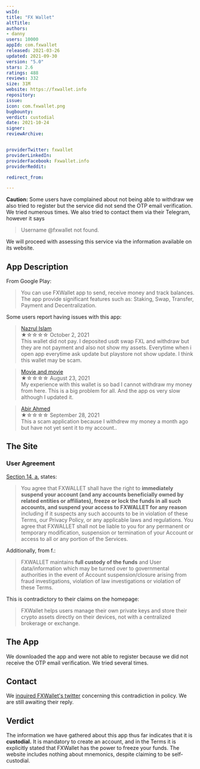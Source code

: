```yaml
---
wsId: 
title: "FX Wallet"
altTitle: 
authors:
- danny
users: 10000
appId: com.fxwallet
released: 2021-03-26
updated: 2021-09-30
version: "5.0"
stars: 2.6
ratings: 488
reviews: 332
size: 31M
website: https://fxwallet.info
repository: 
issue: 
icon: com.fxwallet.png
bugbounty: 
verdict: custodial
date: 2021-10-24
signer: 
reviewArchive:


providerTwitter: fxwallet
providerLinkedIn: 
providerFacebook: Fxwallet.info
providerReddit: 

redirect_from:

---
```



**Caution:** Some users have complained about not being able to withdraw we also tried to register but the service did not send the OTP email verification. We tried numerous times. We also tried to contact them via their Telegram, however it says 

> Username @fxwallet not found.

We will proceed with assessing this service via the information available on its website.

## App Description

From Google Play:

>  You can use FXWallet app to send, receive money and track balances. The app provide significant features such as: Staking, Swap, Transfer, Payment and Decentralization.

Some users report having issues with this app:

> [Nazrul Islam](https://play.google.com/store/apps/details?id=com.fxwallet&reviewId=gp%3AAOqpTOFyt050xEu_H7iTNXmy3ovL4WTUZZ915Q_XQKM0QuHM6Hxk3JYCj-hSGsDugh6sj8aNME2BagAgjwM)<br>
  ★☆☆☆☆ October 2, 2021 <br>
       This wallet did not pay. I deposited usdt swap FXL and withdraw but they are not payment and also not show my assets. Everytime when i open app everytime ask update but playstore not show update. I think this wallet may be scam.
       
> [Movie and movie](https://play.google.com/store/apps/details?id=com.fxwallet&reviewId=gp%3AAOqpTOEhx4Ub6SbYrJmS_phm8-2qvBDPLRr63CDmhZQrWSdWoPcqJAoCefZqc6v30_zi964lgZY_kTVgEXI)<br>
  ★☆☆☆☆ August 23, 2021 <br>
       My experience with this wallet is so bad I cannot withdraw my money from here. This is a big problem for all. And the app os very slow although I updated it.

> [Abir Ahmed](https://play.google.com/store/apps/details?id=com.fxwallet&reviewId=gp%3AAOqpTOGBIlwvm_ilN6JPOY8JkHN_9ZFPMywvseVUyxEC5buCq1jmL4Fr-7_KT5rYvBbVLAOFEgWoHGyuR-A)<br>
  ★☆☆☆☆ September 28, 2021 <br>
       This a scam application because I withdrew my money a month ago but have not yet sent it to my account..

## The Site

### User Agreement

[Section 14, a.](https://fxwallet.info/page/termOfUse) states:

> You agree that FXWALLET shall have the right to **immediately suspend your account (and any accounts beneficially owned by related entities or affiliates), freeze or lock the funds in all such accounts, and suspend your access to FXWALLET  for any reason** including if it suspects any such accounts to be in violation of these Terms, our Privacy Policy, or any applicable laws and regulations. You agree that FXWALLET shall not be liable to you for any permanent or temporary modification, suspension or termination of your Account or access to all or any portion of the Services. 

Additionally, from f.:

> FXWALLET maintains **full custody of the funds** and User data/information which may be turned over to governmental authorities in the event of Account suspension/closure arising from fraud investigations, violation of law investigations or violation of these Terms.

This is contradictory to their claims on the homepage:

> FXWallet helps users manage their own private keys and store their crypto assets directly on their devices, not with a centralized brokerage or exchange.

## The App

We downloaded the app and were not able to register because we did not receive the OTP email verification. We tried several times.

## Contact

We [inquired FXWallet's twitter](https://twitter.com/BitcoinWalletz/status/1450775588784914447) concerning this contradiction in policy. We are still awaiting their reply.

## Verdict

The information we have gathered about this app thus far indicates that it is **custodial.** It is mandatory to create an account, and in the Terms it is explicitly stated that FXWallet has the power to freeze your funds. The website includes nothing about mnemonics, despite claiming to be self-custodial.
